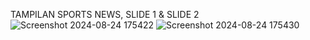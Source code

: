 TAMPILAN SPORTS NEWS,  SLIDE 1 & SLIDE 2
![Screenshot 2024-08-24 175422](https://github.com/user-attachments/assets/6f6fd1ba-bca0-4062-b0a0-06c1ba400cc7)
![Screenshot 2024-08-24 175430](https://github.com/user-attachments/assets/eb4fc327-dafc-4b08-8ce3-10a59b40eed8)

